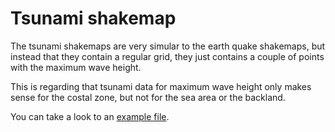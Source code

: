 # Tsunami shakemap

The tsunami shakemaps are very simular to the earth quake shakemaps,
but instead that they contain a regular grid, they just contains
a couple of points with the maximum wave height.

This is regarding that tsunami data for maximum wave height only makes
sense for the costal zone, but not for the sea area or the backland.

You can take a look to an [example file](../testinputs/shakemap_tsunami.xml).
